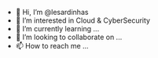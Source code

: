 - 👋 Hi, I’m @lesardinhas
- 👀 I’m interested in Cloud & CyberSecurity
- 🌱 I’m currently learning ...
- 💞️ I’m looking to collaborate on ...
- 📫 How to reach me ...

<!---
lesardinhas/lesardinhas is a ✨ special ✨ repository because its `README.md` (this file) appears on your GitHub profile.
You can click the Preview link to take a look at your changes.
--->
